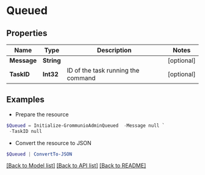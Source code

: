 # Queued
## Properties

Name | Type | Description | Notes
------------ | ------------- | ------------- | -------------
**Message** | **String** |  | [optional] 
**TaskID** | **Int32** | ID of the task running the command | [optional] 

## Examples

- Prepare the resource
```powershell
$Queued = Initialize-GrommunioAdminQueued  -Message null `
 -TaskID null
```

- Convert the resource to JSON
```powershell
$Queued | ConvertTo-JSON
```

[[Back to Model list]](../README.md#documentation-for-models) [[Back to API list]](../README.md#documentation-for-api-endpoints) [[Back to README]](../README.md)

